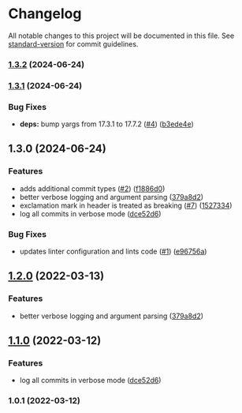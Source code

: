 # Changelog

All notable changes to this project will be documented in this file. See [standard-version](https://github.com/conventional-changelog/standard-version) for commit guidelines.

### [1.3.2](https://github.com/saintedlama/should-release/compare/v1.3.1...v1.3.2) (2024-06-24)

### [1.3.1](https://github.com/saintedlama/should-release/compare/v1.3.0...v1.3.1) (2024-06-24)


### Bug Fixes

* **deps:** bump yargs from 17.3.1 to 17.7.2 ([#4](https://github.com/saintedlama/should-release/issues/4)) ([b3ede4e](https://github.com/saintedlama/should-release/commit/b3ede4ed36fcb14762681a19f22a8e2e9e396971))

## 1.3.0 (2024-06-24)


### Features

* adds additional commit types  ([#2](https://github.com/saintedlama/should-release/issues/2)) ([f1886d0](https://github.com/saintedlama/should-release/commit/f1886d0b36fb5f8860cfd8cb87bfc237db213845))
* better verbose logging and argument parsing ([379a8d2](https://github.com/saintedlama/should-release/commit/379a8d262bff375f14564ba837920029fb044877))
* exclamation mark in header is treated as breaking ([#7](https://github.com/saintedlama/should-release/issues/7)) ([1527334](https://github.com/saintedlama/should-release/commit/15273349a7a0b5a5d934ac806b2e729885729170))
* log all commits in verbose mode ([dce52d6](https://github.com/saintedlama/should-release/commit/dce52d695349926fd86d71d4ac21b45c0c2fade2))


### Bug Fixes

* updates linter configuration and lints code ([#1](https://github.com/saintedlama/should-release/issues/1)) ([e96756a](https://github.com/saintedlama/should-release/commit/e96756a0d6bc8cca1ca81c52bc30f3d6eae71264))

## [1.2.0](https://github.com/saintedlama/should-release/compare/v1.1.0...v1.2.0) (2022-03-13)


### Features

* better verbose logging and argument parsing ([379a8d2](https://github.com/saintedlama/should-release/commit/379a8d262bff375f14564ba837920029fb044877))

## [1.1.0](https://github.com/saintedlama/should-release/compare/v1.0.1...v1.1.0) (2022-03-12)


### Features

* log all commits in verbose mode ([dce52d6](https://github.com/saintedlama/should-release/commit/dce52d695349926fd86d71d4ac21b45c0c2fade2))

### 1.0.1 (2022-03-12)

